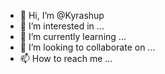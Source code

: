 - 👋 Hi, I’m @Kyrashup
- 👀 I’m interested in ...
- 🌱 I’m currently learning ...
- 💞️ I’m looking to collaborate on ...
- 📫 How to reach me ...

<!---
Kyrashup/Kyrashup is a ✨ special ✨ repository because its `README.md` (this file) appears on your GitHub profile.
You can click the Preview link to take a look at your changes.
--->
